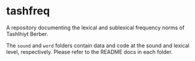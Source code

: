 # tashfreq
A repository documenting the lexical and sublexical frequency norms of Tashlhiyt Berber.

The ``sound`` and ``word`` folders contain data and code at the sound and lexical level, respectively. Please refer to the README docs in each folder.
